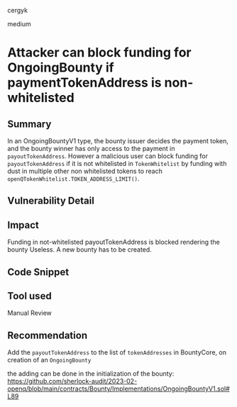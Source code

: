 cergyk

medium

# Attacker can block funding for OngoingBounty if paymentTokenAddress is non-whitelisted

## Summary
In an OngoingBountyV1 type, the bounty issuer decides the payment token, and the bounty winner has only access to the payment in `payoutTokenAddress`. However a malicious user can block funding for `payoutTokenAddress` if it is not whitelisted in `TokenWhitelist` by funding with dust in multiple other non whitelisted tokens to reach `openQTokenWhitelist.TOKEN_ADDRESS_LIMIT()`.

## Vulnerability Detail

## Impact
Funding in not-whitelisted payoutTokenAddress is blocked rendering the bounty Useless. A new bounty has to be created. 

## Code Snippet

## Tool used

Manual Review

## Recommendation
Add the `payoutTokenAddress` to the list of `tokenAddresses` in BountyCore, on creation of an `OngoingBounty`

the adding can be done in the initialization of the bounty:
https://github.com/sherlock-audit/2023-02-openq/blob/main/contracts/Bounty/Implementations/OngoingBountyV1.sol#L89